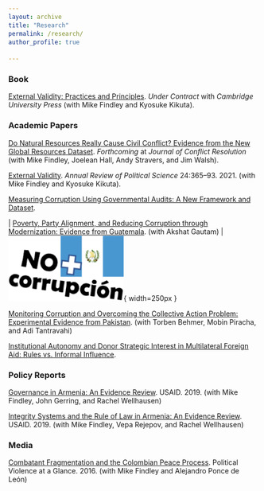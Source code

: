 ```yaml
---
layout: archive
title: "Research"
permalink: /research/
author_profile: true
  
---
```


<style>
table td, th:first-of-type {
    width: 80%;
    border: none!important;
}
table td, th:nth-of-type(2) {
    width: 20%;
    border: none!important;
}

</style>

### Book

[External Validity: Practices and Principles](/research/external-validity-book). *Under Contract* with *Cambridge University Press* (with Mike Findley and Kyosuke Kikuta).

### Academic Papers

[Do Natural Resources Really Cause Civil Conflict? Evidence from the New Global Resources Dataset](/research/natural-resources-conflict). *Forthcoming* at *Journal of Conflict Resolution* (with Mike Findley, Joelean Hall, Andy Stravers, and Jim Walsh). 

[External Validity](/research/external-validity-arps). *Annual Review of Political Science* 24:365–93. 2021. (with Mike Findley and Kyosuke Kikuta).

[Measuring Corruption Using Governmental Audits: A New Framework and Dataset](/research/audit-measurement). 


| [Poverty, Party Alignment, and Reducing Corruption through Modernization: Evidence from Guatemala](/research/poverty-alignment-corruption2). (with Akshat Gautam) | ![](/images/nomas_guate.png){ width=250px }

[Monitoring Corruption and Overcoming the Collective Action Problem: Experimental Evidence from Pakistan](/research/monitoring-corruption-collective-action-problem). (with Torben Behmer, Mobin Piracha, and Adi Tantravahi) 

[Institutional Autonomy and Donor Strategic Interest in Multilateral Foreign Aid: Rules vs. Informal Influence](/research/aid-strategic).

### Policy Reports 

[Governance in Armenia: An Evidence Review](https://pdf.usaid.gov/pdf_docs/PA00TNMG.pdf). USAID. 2019. (with Mike Findley, John Gerring, and Rachel Wellhausen)

[Integrity Systems and the Rule of Law in Armenia: An Evidence Review](https://pdf.usaid.gov/pdf_docs/PA00TNMJ.pdf). USAID. 2019. (with Mike Findley, Vepa Rejepov, and Rachel Wellhausen)

### Media

[Combatant Fragmentation and the Colombian Peace Process](https://politicalviolenceataglance.org/2016/05/09/spoiler-alert-combatant-fragmentation-and-the-colombian-peace-process/). Political Violence at a Glance. 2016. (with Mike Findley and Alejandro Ponce de León)

